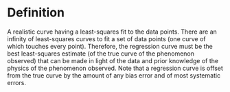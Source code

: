 # Definition

A realistic curve having a least-squares fit to the data points. There
are an infinity of least-squares curves to fit a set of data points (one
curve of which touches every point). Therefore, the regression curve
must be the best least-squares estimate (of the true curve of the
phenomenon observed) that can be made in light of the data and prior
knowledge of the physics of the phenomenon observed. Note that a
regression curve is offset from the true curve by the amount of any bias
error and of most systematic errors.

